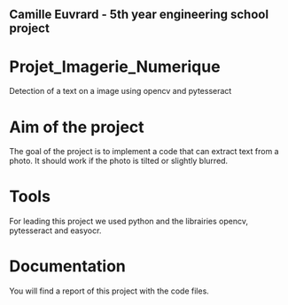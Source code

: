 ## Camille Euvrard - 5th year engineering school project

# Projet_Imagerie_Numerique
Detection of a text on a image using opencv and pytesseract

# Aim of the project
The goal of the project is to implement a code that can extract text from a photo. It should work if the photo is tilted or slightly blurred.

# Tools
For leading this project we used python and the librairies opencv, pytesseract and easyocr.

# Documentation 
You will find a report of this project with the code files.
